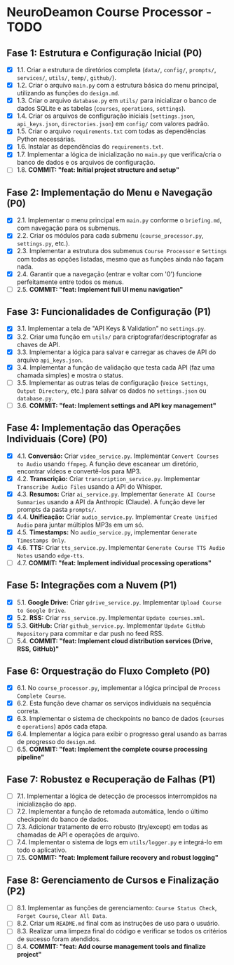# NeuroDeamon Course Processor - TODO

## Fase 1: Estrutura e Configuração Inicial (P0)

- [x] 1.1. Criar a estrutura de diretórios completa (`data/`, `config/`, `prompts/`, `services/`, `utils/`, `temp/`, `github/`).
- [x] 1.2. Criar o arquivo `main.py` com a estrutura básica do menu principal, utilizando as funções do `design.md`.
- [x] 1.3. Criar o arquivo `database.py` em `utils/` para inicializar o banco de dados SQLite e as tabelas (`courses`, `operations`, `settings`).
- [x] 1.4. Criar os arquivos de configuração iniciais (`settings.json`, `api_keys.json`, `directories.json`) em `config/` com valores padrão.
- [x] 1.5. Criar o arquivo `requirements.txt` com todas as dependências Python necessárias.
- [x] 1.6. Instalar as dependências do `requirements.txt`.
- [x] 1.7. Implementar a lógica de inicialização no `main.py` que verifica/cria o banco de dados e os arquivos de configuração.
- [ ] 1.8. **COMMIT: "feat: Initial project structure and setup"**

## Fase 2: Implementação do Menu e Navegação (P0)

- [x] 2.1. Implementar o menu principal em `main.py` conforme o `briefing.md`, com navegação para os submenus.
- [x] 2.2. Criar os módulos para cada submenu (`course_processor.py`, `settings.py`, etc.).
- [x] 2.3. Implementar a estrutura dos submenus `Course Processor` e `Settings` com todas as opções listadas, mesmo que as funções ainda não façam nada.
- [x] 2.4. Garantir que a navegação (entrar e voltar com '0') funcione perfeitamente entre todos os menus.
- [ ] 2.5. **COMMIT: "feat: Implement full UI menu navigation"**

## Fase 3: Funcionalidades de Configuração (P1)

- [x] 3.1. Implementar a tela de "API Keys & Validation" no `settings.py`.
- [x] 3.2. Criar uma função em `utils/` para criptografar/descriptografar as chaves de API.
- [x] 3.3. Implementar a lógica para salvar e carregar as chaves de API do arquivo `api_keys.json`.
- [x] 3.4. Implementar a função de validação que testa cada API (faz uma chamada simples) e mostra o status.
- [ ] 3.5. Implementar as outras telas de configuração (`Voice Settings`, `Output Directory`, etc.) para salvar os dados no `settings.json` ou `database.py`.
- [ ] 3.6. **COMMIT: "feat: Implement settings and API key management"**

## Fase 4: Implementação das Operações Individuais (Core) (P0)

- [x] 4.1. **Conversão:** Criar `video_service.py`. Implementar `Convert Courses to Audio` usando `ffmpeg`. A função deve escanear um diretório, encontrar vídeos e convertê-los para MP3.
- [x] 4.2. **Transcrição:** Criar `transcription_service.py`. Implementar `Transcribe Audio Files` usando a API do Whisper.
- [x] 4.3. **Resumos:** Criar `ai_service.py`. Implementar `Generate AI Course Summaries` usando a API da Anthropic (Claude). A função deve ler prompts da pasta `prompts/`.
- [x] 4.4. **Unificação:** Criar `audio_service.py`. Implementar `Create Unified Audio` para juntar múltiplos MP3s em um só.
- [x] 4.5. **Timestamps:** No `audio_service.py`, implementar `Generate Timestamps Only`.
- [x] 4.6. **TTS:** Criar `tts_service.py`. Implementar `Generate Course TTS Audio Notes` usando `edge-tts`.
- [ ] 4.7. **COMMIT: "feat: Implement individual processing operations"**

## Fase 5: Integrações com a Nuvem (P1)

- [x] 5.1. **Google Drive:** Criar `gdrive_service.py`. Implementar `Upload Course to Google Drive`.
- [x] 5.2. **RSS:** Criar `rss_service.py`. Implementar `Update courses.xml`.
- [x] 5.3. **GitHub:** Criar `github_service.py`. Implementar `Update GitHub Repository` para commitar e dar push no feed RSS.
- [ ] 5.4. **COMMIT: "feat: Implement cloud distribution services (Drive, RSS, GitHub)"**

## Fase 6: Orquestração do Fluxo Completo (P0)

- [x] 6.1. No `course_processor.py`, implementar a lógica principal de `Process Complete Course`.
- [x] 6.2. Esta função deve chamar os serviços individuais na sequência correta.
- [x] 6.3. Implementar o sistema de checkpoints no banco de dados (`courses` e `operations`) após cada etapa.
- [x] 6.4. Implementar a lógica para exibir o progresso geral usando as barras de progresso do `design.md`.
- [ ] 6.5. **COMMIT: "feat: Implement the complete course processing pipeline"**

## Fase 7: Robustez e Recuperação de Falhas (P1)

- [ ] 7.1. Implementar a lógica de detecção de processos interrompidos na inicialização do app.
- [ ] 7.2. Implementar a função de retomada automática, lendo o último checkpoint do banco de dados.
- [ ] 7.3. Adicionar tratamento de erro robusto (try/except) em todas as chamadas de API e operações de arquivo.
- [ ] 7.4. Implementar o sistema de logs em `utils/logger.py` e integrá-lo em todo o aplicativo.
- [ ] 7.5. **COMMIT: "feat: Implement failure recovery and robust logging"**

## Fase 8: Gerenciamento de Cursos e Finalização (P2)

- [ ] 8.1. Implementar as funções de gerenciamento: `Course Status Check`, `Forget Course`, `Clear All Data`.
- [ ] 8.2. Criar um `README.md` final com as instruções de uso para o usuário.
- [ ] 8.3. Realizar uma limpeza final do código e verificar se todos os critérios de sucesso foram atendidos.
- [ ] 8.4. **COMMIT: "feat: Add course management tools and finalize project"**
